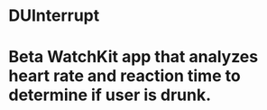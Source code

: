 # DUInterrupt
# Beta WatchKit app that analyzes heart rate and reaction time to determine if user is drunk.
